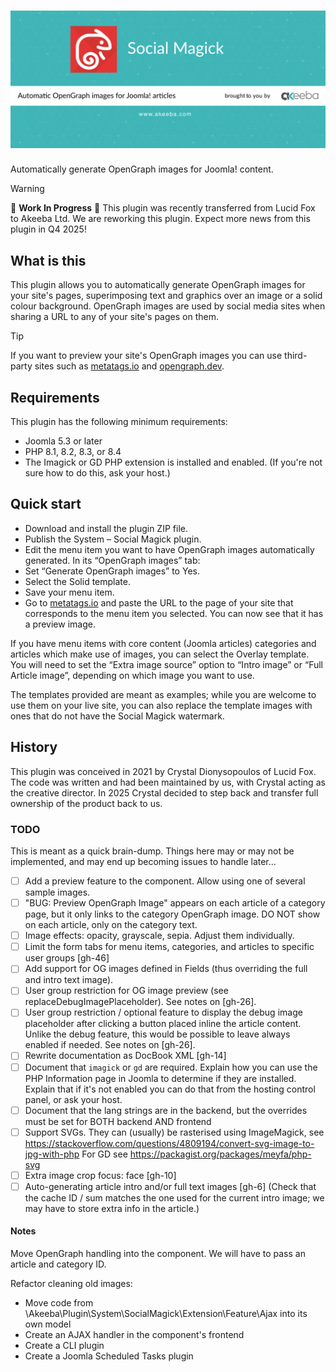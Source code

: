 # ![Social Magick](https://github.com/akeeba/social-magick/blob/main/assets/banner/banner.png?raw=true)

Automatically generate OpenGraph images for Joomla! content.

> [!WARNING]  
> 🚧 **Work In Progress** 🚧 This plugin was recently transferred from Lucid Fox to Akeeba Ltd. We are reworking this plugin. Expect more news from this plugin in Q4 2025! 

## What is this

This plugin allows you to automatically generate OpenGraph images for your site's pages, superimposing text and graphics over an image or a solid colour background. OpenGraph images are used by social media sites when sharing a URL to any of your site's pages on them.

> [!TIP]
> If you want to preview your site's OpenGraph images you can use third-party sites such as [metatags.io](https://metatags.io/) and [opengraph.dev](https://opengraph.dev/).

## Requirements

This plugin has the following minimum requirements:

* Joomla 5.3 or later
* PHP 8.1, 8.2, 8.3, or 8.4
* The Imagick or GD PHP extension is installed and enabled. (If you're not sure how to do this, ask your host.)

## Quick start

* Download and install the plugin ZIP file.
* Publish the System – Social Magick plugin.
* Edit the menu item you want to have OpenGraph images automatically generated. In its “OpenGraph images” tab:
* Set “Generate OpenGraph images” to Yes.
* Select the Solid template.
* Save your menu item.
* Go to [metatags.io](https://metatags.io/) and paste the URL to the page of your site that corresponds to the menu item you selected. You can now see that it has a preview image.

If you have menu items with core content (Joomla articles) categories and articles which make use of images, you can select the Overlay template. You will need to set the “Extra image source” option to “Intro image” or “Full Article image”, depending on which image you want to use.

The templates provided are meant as examples; while you are welcome to use them on your live site, you can also replace the template images with ones that do not have the Social Magick watermark.

## History

This plugin was conceived in 2021 by Crystal Dionysopoulos of Lucid Fox. The code was written and had been maintained by us, with Crystal acting as the creative director. In 2025 Crystal decided to step back and transfer full ownership of the product back to us.

### TODO

This is meant as a quick brain-dump. Things here may or may not be implemented, and may end up becoming issues to handle later...

* [ ] Add a preview feature to the component. Allow using one of several sample images.
* [ ] "BUG: Preview OpenGraph Image" appears on each article of a category page, but it only links to the category OpenGraph image. DO NOT show on each article, only on the category text.
* [ ] Image effects: opacity, grayscale, sepia. Adjust them individually.
* [ ] Limit the form tabs for menu items, categories, and articles to specific user groups [gh-46]
* [ ] Add support for OG images defined in Fields (thus overriding the full and intro text image).
* [ ] User group restriction for OG image preview (see replaceDebugImagePlaceholder). See notes on [gh-26].
* [ ] User group restriction / optional feature to display the debug image placeholder after clicking a button placed inline the article content. Unlike the debug feature, this would be possible to leave always enabled if needed. See notes on [gh-26].
* [ ] Rewrite documentation as DocBook XML [gh-14]
* [ ] Document that `imagick` or `gd` are required. Explain how you can use the PHP Information page in Joomla to determine if they are installed. Explain that if it's not enabled you can do that from the hosting control panel, or ask your host.
* [ ] Document that the lang strings are in the backend, but the overrides must be set for BOTH backend AND frontend
* [ ] Support SVGs. They can (usually) be rasterised using ImageMagick, see https://stackoverflow.com/questions/4809194/convert-svg-image-to-jpg-with-php  For GD see https://packagist.org/packages/meyfa/php-svg
* [ ] Extra image crop focus: face [gh-10]
* [ ] Auto-generating article intro and/or full text images [gh-6] (Check that the cache ID / sum matches the one used for the current intro image; we may have to store extra info in the article.)

#### Notes

Move OpenGraph handling into the component. We will have to pass an article and category ID.

Refactor cleaning old images:
* Move code from \Akeeba\Plugin\System\SocialMagick\Extension\Feature\Ajax into its own model
* Create an AJAX handler in the component's frontend
* Create a CLI plugin
* Create a Joomla Scheduled Tasks plugin